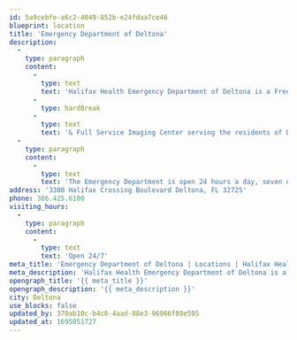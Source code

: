 ```yaml
---
id: 5a9cebfe-a6c2-4049-852b-e24fdaa7ce46
blueprint: location
title: 'Emergency Department of Deltona'
description:
  -
    type: paragraph
    content:
      -
        type: text
        text: 'Halifax Health Emergency Department of Deltona is a Free standing Emergency Department'
      -
        type: hardBreak
      -
        type: text
        text: '& Full Service Imaging Center serving the residents of Deltona and West Volusia County.'
  -
    type: paragraph
    content:
      -
        type: text
        text: 'The Emergency Department is open 24 hours a day, seven days a week. Highly trained emergency physicians and nurses treat most emergencies on-site.'
address: '3300 Halifax Crossing Boulevard Deltona, FL 32725'
phone: 386.425.6100
visiting_hours:
  -
    type: paragraph
    content:
      -
        type: text
        text: 'Open 24/7'
meta_title: 'Emergency Department of Deltona | Locations | Halifax Health'
meta_description: 'Halifax Health Emergency Department of Deltona is a Free standing Emergency Department & Full Service Imaging Center.'
opengraph_title: '{{ meta_title }}'
opengraph_description: '{{ meta_description }}'
city: Deltona
use_blocks: false
updated_by: 370ab10c-b4c0-4aad-88e3-96966f89e595
updated_at: 1695051727
---
```


